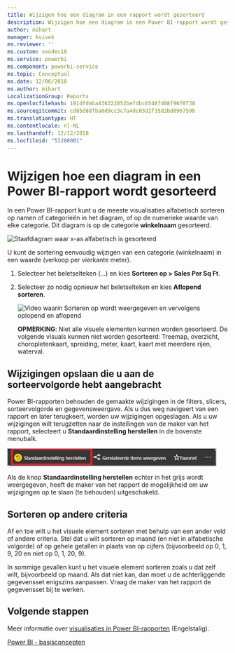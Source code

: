 ```yaml
---
title: Wijzigen hoe een diagram in een rapport wordt gesorteerd
description: Wijzigen hoe een diagram in een Power BI-rapport wordt gesorteerd
author: mihart
manager: kvivek
ms.reviewer: ''
ms.custom: seodec18
ms.service: powerbi
ms.component: powerbi-service
ms.topic: Conceptual
ms.date: 12/06/2018
ms.author: mihart
LocalizationGroup: Reports
ms.openlocfilehash: 191dfdeba436322052befdbc6548fd08f96f0738
ms.sourcegitcommit: cd85d88fba0d9cc3c7a4dc03d2f35d2bd096759b
ms.translationtype: HT
ms.contentlocale: nl-NL
ms.lasthandoff: 12/12/2018
ms.locfileid: "53280001"
---
```

# <a name="change-how-a-chart-is-sorted-in-a-power-bi-report"></a>Wijzigen hoe een diagram in een Power BI-rapport wordt gesorteerd
In een Power BI-rapport kunt u de meeste visualisaties alfabetisch sorteren op namen of categorieën in het diagram, of op de numerieke waarde van elke categorie. Dit diagram is op de categorie **winkelnaam** gesorteerd.

![Staafdiagram waar x-as alfabetisch is gesorteerd](media/end-user-change-sort/pbi_chartsortcategory.png)

U kunt de sortering eenvoudig wijzigen van een categorie (winkelnaam) in een waarde (verkoop per vierkante meter).

1. Selecteer het beletselteken (...) en kies **Sorteren op > Sales Per Sq Ft**.
2. Selecteer zo nodig opnieuw het beletselteken en kies **Aflopend sorteren**.

   ![Video waarin Sorteren op wordt weergegeven en vervolgens oplopend en aflopend](media/end-user-change-sort/sort.gif)

   **OPMERKING**: Niet alle visuele elementen kunnen worden gesorteerd.  De volgende visuals kunnen niet worden gesorteerd: Treemap, overzicht, choropletenkaart, spreiding, meter, kaart, kaart met meerdere rijen, waterval.

## <a name="saving-changes-you-make-to-sort-order"></a>Wijzigingen opslaan die u aan de sorteervolgorde hebt aangebracht
Power BI-rapporten behouden de gemaakte wijzigingen in de filters, slicers, sorteervolgorde en gegevensweergave. Als u dus weg navigeert van een rapport en later terugkeert, worden uw wijzigingen opgeslagen.  Als u uw wijzigingen wilt terugzetten naar de instellingen van de maker van het rapport, selecteert u **Standaardinstelling herstellen** in de bovenste menubalk. 

![Sorteervolgorde behouden](media/end-user-change-sort/power-bi-reset-to-default.png)

Als de knop **Standaardinstelling herstellen** echter in het grijs wordt weergegeven, heeft de maker van het rapport de mogelijkheid om uw wijzigingen op te slaan (te behouden) uitgeschakeld.

<a name="other"></a>
## <a name="sorting-using-other-criteria"></a>Sorteren op andere criteria
Af en toe wilt u het visuele element sorteren met behulp van een ander veld of andere criteria.  Stel dat u wilt sorteren op maand (en niet in alfabetische volgorde) of op gehele getallen in plaats van op cijfers (bijvoorbeeld op 0, 1, 9, 20 en niet op 0, 1, 20, 9).  

In sommige gevallen kunt u het visuele element sorteren zoals u dat zelf wilt, bijvoorbeeld op maand.  Als dat niet kan, dan moet u de achterliggende gegevensset enigszins aanpassen. Vraag de maker van het rapport de gegevensset bij te werken.

## <a name="next-steps"></a>Volgende stappen
Meer informatie over [visualisaties in Power BI-rapporten](end-user-visualizations.md) (Engelstalig).

[Power BI - basisconcepten](end-user-basic-concepts.md)